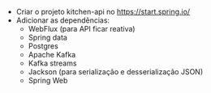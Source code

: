- Criar o projeto kitchen-api no https://start.spring.io/
- Adicionar as dependências:
	- WebFlux  (para API ficar reativa)
	- Spring data
	- Postgres
	- Apache Kafka
	- Kafka streams
	- Jackson (para serialização e desserialização  JSON)
	- Spring Web
	